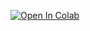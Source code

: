 [![Open In Colab](https://colab.research.google.com/assets/colab-badge.svg)](https://colab.research.google.com/github/NeuralFalconYT/XTTS/blob/main/XTTS.ipynb) <br>
